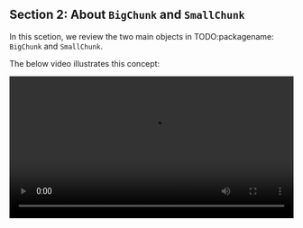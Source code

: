 ## Section 2: About `BigChunk` and `SmallChunk`

In this scetion, we review the two main objects in TODO:packagename: `BigChunk` and `SmallChunk`.

The below video illustrates this concept:

<div class="myvideo">
   <video  style="display:block; width:100%; height:auto;" autoplay controls loop="loop">
       <source src="sec2bigandsmallchunk.mp4" type="video/mp4" />
   </video>
</div>

